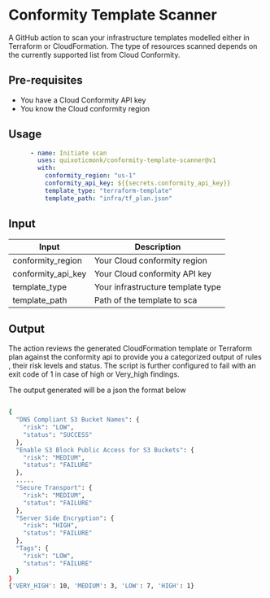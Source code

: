 # Conformity Template Scanner

A GitHub action to scan your infrastructure templates modelled either in Terraform or CloudFormation. The type of resources scanned depends on the currently supported list from Cloud Conformity.

## Pre-requisites

- You have a Cloud Conformity API key
- You know the Cloud conformity region


## Usage



```yaml
      - name: Initiate scan
        uses: quixoticmonk/conformity-template-scanner@v1
        with:
          conformity_region: "us-1"
          conformity_api_key: ${{secrets.conformity_api_key}}
          template_type: "terraform-template"
          template_path: "infra/tf_plan.json"
```


## Input

| Input    | Description |
| -------- | ------- |
| conformity_region  | Your Cloud conformity region    |
| conformity_api_key | Your Cloud conformity API key     |
| template_type    | Your infrastructure template type    |
| template_path    | Path of the template to sca     |

## Output

The action reviews the generated CloudFormation template or Terraform plan against the conformity api to provide you a categorized output of rules , their risk levels and status. The script is further configured to fail with an exit code of 1 in case of high or Very_high findings.

The output generated will be a json the format below

```bash

{
  "DNS Compliant S3 Bucket Names": {
    "risk": "LOW",
    "status": "SUCCESS"
  },
  "Enable S3 Block Public Access for S3 Buckets": {
    "risk": "MEDIUM",
    "status": "FAILURE"
  },
  .....
  "Secure Transport": {
    "risk": "MEDIUM",
    "status": "FAILURE"
  },
  "Server Side Encryption": {
    "risk": "HIGH",
    "status": "FAILURE"
  },
  "Tags": {
    "risk": "LOW",
    "status": "FAILURE"
  }
}
{'VERY_HIGH': 10, 'MEDIUM': 3, 'LOW': 7, 'HIGH': 1}

```